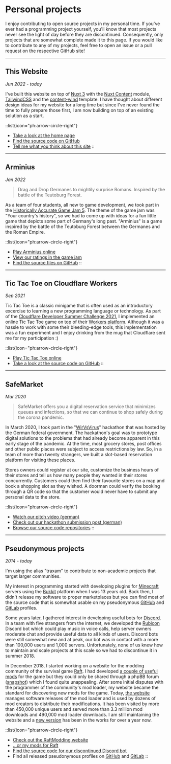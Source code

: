 # Personal projects
I enjoy contributing to open source projects in my personal time.
If you've ever had a programming project yourself, you'll know that most projects never see the light of day before they are discontinued.
Consequently, only projects that are somewhat complete made it to this page.
If you would like to contribute to any of my projects, feel free to open an issue or a pull request on the respective GitHub site!

---

## This Website
*Jun 2022 - today*

I've built this website on top of [Nuxt 3](https://v3.nuxtjs.org/) with the [Nuxt Content](https://content.nuxtjs.org/) module, [TailwindCSS](https://tailwindcss.com/) and the [content-wind](https://github.com/Atinux/content-wind) template.
I have thought about different design ideas for my website for a long time but since I've never found the time to fully prepare those first, I am now building on top of an existing solution as a start.

::list{icon="ph:arrow-circle-right"}
- [Take a look at the home page](/)
- [Find the source code on GitHub](https://github.com/schweikart/schweikart.github.io)
- [Tell me what you think about this site](mailto:hello@maxschweik.art)
::

---

## Arminius
*Jan 2022*

> Drag and Drop Germanes to mightily surprise Romans. 
> Inspired by the battle of the Teutoburg Forest.

As a team of four students, all new to game development, we took part in the [Historically Accurate Game Jam 5](https://itch.io/jam/historically-accurate-5).
The theme of the game jam was "Your country's history", so we had to come up with ideas for a fun little game that depicts some part of Germany's long past.
"Arminius" is a game inspired by the battle of the Teutoburg Forest between the Germanes and the Roman Empire.

::list{icon="ph:arrow-circle-right"}
- [Play Arminius online](https://philippseidel.itch.io/arminius)
- [View our ratings in the game jam](https://itch.io/jam/historically-accurate-5/rate/1346454)
- [Find the source files on GitHub](https://github.com/schweikart/historically-accurate-game-jam-5)
::

---

## Tic Tac Toe on Cloudflare Workers
*Sep 2021*

Tic Tac Toe is a classic minigame that is often used as an introductory excercise to learning a new programming language or technology.
As part of the [Cloudflare Developer Summer Challenge 2021](https://blog.cloudflare.com/developer-summer-challenge/),
I implemented an online Tic Tac Toe game on top of their [Workers platform](https://workers.cloudflare.com/).
Although it was a hassle to work with some their bleeding-edge tools, this implementation was a fun experiment and I enjoy drinking from the mug that Cloudflare sent me for my participation :)

::list{icon="ph:arrow-circle-right"}
- [Play Tic Tac Toe online](https://tictactoe.maxschweik.art/)
- [Take a look at the source code on GitHub](https://github.com/schweikart/tictactoe-workers)
::

---

## SafeMarket
*Mar 2020*

> SafeMarket offers you a digital reservation service that minimizes queues and infections, so that we can continue to shop safely during the corona pandemic.

In March 2020, I took part in the "[WirVsVirus](https://wirvsvirus.org/hackaton/)" hackathon that was hosted by the German federal government.
The hackathon's goal was to prototype digital solutions to the problems that had already become apparent in this early stage of the pandemic.
At the time, most grocery stores, post offices and other public places were subject to access restrictions by law.
So, in a team of more than twenty strangers, we built a slot-based reservation platform for visiting these places.

Stores owners could register at our site, customize the business hours of their stores and tell us how many people they wanted in their stores concurrently.
Customers could then find their favourite stores on a map and book a shopping slot as they wished.
A doorman could verify the booking through a QR code so that the customer would never have to submit any personal data to the store.

::list{icon="ph:arrow-circle-right"}
- [Watch our pitch video (german)](https://www.youtube.com/watch?v=nC62XEyumz0)
- [Check out our hackathon submission post (german)](https://devpost.com/software/17_supermarkt_status_reservation_system)
- [Browse our source code repositories](https://github.com/SafeMarket-WirVsVirus)
::

---

## Pseudonymous projects
*2014 - today*

I'm using the alias "traxam" to contribute to non-academic projects that target larger communities.

My interest in programming started with developing plugins for [Minecraft](https://www.minecraft.net/) servers using the [Bukkit](https://minecraftservers.fandom.com/wiki/Bukkit) platform when I was 13 years old.
Back then, I didn't release my software to proper marketplaces but you can find most of the source code that is somewhat usable on my pseudonymous [GitHub](https://github.com/made-by-traxam) and [GitLab](https://gitlab.com/traxam) profiles.

Some years later, I gathered interest in developing useful bots for [Discord](https://discord.com/).
In a team with five strangers from the internet, we developed the [Rubicon](https://github.com/Rubicon-Bot/Rubicon) Discord bot which could play music in voice calls, help server owners moderate chat and provide useful data to all kinds of users.
Discord bots were still somewhat new and at peak, our bot was in contact with a more than 100,000 users and 1,000 servers.
Unfortunately, none of us knew how to maintain and scale projects at this scale so we had to discontinue it in summer 2018.

In December 2018, I started working on a website for the modding community of the survival game [Raft](https://raft-game.com/).
I had developed [a couple of useful mods](https://www.raftmodding.com/user/traxam) for the game but they could only be shared through a phpBB forum ([snapshot](https://web.archive.org/web/20190704234427/https://www.raftmodding.com/forum/viewforum.php?f=3)) which I found quite unappealing.
After some initial disputes with the programmer of the community's mod loader, my website became the standard for discovering new mods for the game.
Today, [the website](https://www.raftmodding.com/) manages software releases of the mod loader and is used by dozens of mod creators to distribute their modifications.
It has been visited by more than 450,000 unique users and served more than 3.3 million mod downloads and 490,000 mod loader downloads.
I am still maintaining the website and a [new version](https://github.com/raftmodding/web-monorepo) has been in the works for over a year now.

::list{icon="ph:arrow-circle-right"}
- [Check out the RaftModding website](https://www.raftmodding.com/)
- [...or my mods for Raft](https://www.raftmodding.com/user/traxam)
- [Find the source code for our discontinued Discord bot](https://github.com/Rubicon-Bot/Rubicon)
- Find all released pseudonymous profiles on [GitHub](https://github.com/made-by-traxam) and [GitLab](https://gitlab.com/traxam)
::
